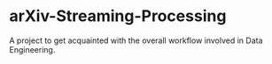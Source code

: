 # arXiv-Streaming-Processing
A project to get acquainted with the overall workflow involved in Data Engineering.
